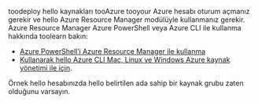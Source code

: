
toodeploy hello kaynakları tooAzure tooyour Azure hesabı oturum açmanız gerekir ve hello Azure Resource Manager modülüyle kullanmanız gerekir. Azure Resource Manager Azure PowerShell veya Azure CLI ile kullanma hakkında toolearn bakın:

* [Azure PowerShell’i Azure Resource Manager ile kullanma](../articles/azure-resource-manager/powershell-azure-resource-manager.md)
* [Kullanarak hello Azure CLI Mac, Linux ve Windows Azure kaynak yönetimi ile için](../articles/azure-resource-manager/xplat-cli-azure-resource-manager.md).

Örnek hello hesabınızda hello belirtilen ada sahip bir kaynak grubu zaten olduğunu varsayın. 

